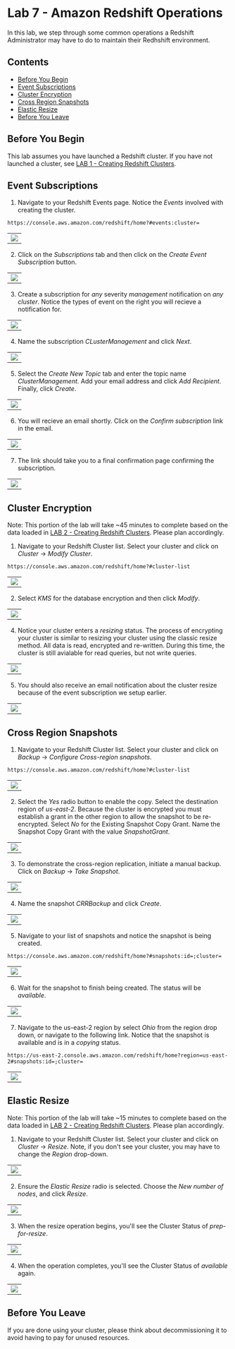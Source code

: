 # Lab 7 - Amazon Redshift Operations

In this lab, we step through some common operations a Redshift Administrator may have to do to maintain their Redhshift environment.

## Contents
* [Before You Begin](#before-you-begin)
* [Event Subscriptions](#event-subscriptions)
* [Cluster Encryption](#cluster-encryption)
* [Cross Region Snapshots](#cross-region-snapshots)
* [Elastic Resize](#elastic-resize)
* [Before You Leave](#before-you-leave)

## Before You Begin
This lab assumes you have launched a Redshift cluster.  If you have not launched a cluster, see [LAB 1 - Creating Redshift Clusters](../lab1/README.md).

## Event Subscriptions
1. Navigate to your Redshift Events page.  Notice the *Events* involved with creating the cluster.  
```
https://console.aws.amazon.com/redshift/home?#events:cluster=
``` 
<table><tr><td><img src=../images/Events.png></td></tr></table> 

2. Click on the *Subscriptions* tab and then click on the *Create Event Subscription* button.
<table><tr><td><img src=../images/CreateSubscription_0.png></td></tr></table> 

3. Create a subscription for *any* severity *management* notification on *any cluster*.   Notice the types of event on the right you will recieve a notification for.
<table><tr><td><img src=../images/CreateSubscription_1.png></td></tr></table>

4. Name the subscription *CLusterManagement* and click *Next*.
<table><tr><td><img src=../images/CreateSubscription_2.png></td></tr></table>

5. Select the *Create New Topic* tab and enter the topic name *ClusterManagement*.  Add your email address and click *Add Recipient*.  Finally, click *Create*.
<table><tr><td><img src=../images/CreateSubscription_3.png></td></tr></table>

6. You will recieve an email shortly.  Click on the *Confirm subscription* link in the email.
<table><tr><td><img src=../images/ConfirmSubscriptionEmail.png></td></tr></table>

7. The link should take you to a final confirmation page confirming the subscription.
<table><tr><td><img src=../images/SubscriptionConfirmed.png></td></tr></table>

## Cluster Encryption
Note: This portion of the lab will take ~45 minutes to complete based on the data loaded in [LAB 2 - Creating Redshift Clusters](../lab2/README.md).  Please plan accordingly.

1. Navigate to your Redshift Cluster list.  Select your cluster and click on *Cluster* -> *Modify Cluster*.
```
https://console.aws.amazon.com/redshift/home?#cluster-list
```
<table><tr><td><img src=../images/ModifyCluster.png></td></tr></table>

2. Select *KMS* for the database encryption and then click *Modify*.
<table><tr><td><img src=../images/EnableKMS.png></td></tr></table>

4. Notice your cluster enters a *resizing* status.  The process of encrypting your cluster is similar to resizing your cluster using the classic resize method.  All data is read, encrypted and re-written. During this time, the cluster is still avialable for read queries, but not write queries.
<table><tr><td><img src=../images/Resizing.png></td></tr></table>

5. You should also receive an email notification about the cluster resize because of the event subscription we setup earlier.
<table><tr><td><img src=../images/ResizeNotification.png></td></tr></table>

## Cross Region Snapshots
1. Navigate to your Redshift Cluster list.  Select your cluster and click on *Backup* -> *Configure Cross-region snapshots*.
```
https://console.aws.amazon.com/redshift/home?#cluster-list
```
<table><tr><td><img src=../images/ConfigureCRR_0.png></td></tr></table>

2. Select the *Yes* radio button to enable the copy.  Select the destination region of *us-east-2*.  Because the cluster is encrypted you must establish a grant in the other region to allow the snapshot to be re-encrypted.  Select *No* for the Existing Snapshot Copy Grant.  Name the Snapshot Copy Grant with the value *SnapshotGrant*.
<table><tr><td><img src=../images/ConfigureCRR_1.png></td></tr></table>

3. To demonstrate the cross-region replication, initiate a manual backup.  Click on *Backup* -> *Take Snapshot*.
<table><tr><td><img src=../images/Snapshot_0.png></td></tr></table>

4. Name the snapshot *CRRBackup* and click *Create*.
<table><tr><td><img src=../images/Snapshot_1.png></td></tr></table>

5. Navigate to your list of snapshots and notice the snapshot is being created. 
```
https://console.aws.amazon.com/redshift/home?#snapshots:id=;cluster=
```
<table><tr><td><img src=../images/Snapshot_2.png></td></tr></table>

6. Wait for the snapshot to finish being created.  The status will be *available*.
<table><tr><td><img src=../images/Snapshot_3.png></td></tr></table>

7. Navigate to the us-east-2 region by select *Ohio* from the region drop down, or navigate to the following link.  Notice that the snapshot is available and is in a *copying* status. 
```
https://us-east-2.console.aws.amazon.com/redshift/home?region=us-east-2#snapshots:id=;cluster=
```
<table><tr><td><img src=../images/Snapshot_4.png></td></tr></table>

## Elastic Resize
Note: This portion of the lab will take ~15 minutes to complete based on the data loaded in [LAB 2 - Creating Redshift Clusters](../lab2/README.md).  Please plan accordingly.
1. Navigate to your Redshift Cluster list.  Select your cluster and click on *Cluster* -> *Resize*.  Note, if you don't see your cluster, you may have to change the *Region* drop-down.
<table><tr><td><img src=../images/Resize_0.png></td></tr></table>

2. Ensure the *Elastic Resize* radio is selected.  Choose the *New number of nodes*, and click *Resize*.
<table><tr><td><img src=../images/Resize_1.png></td></tr></table>

3. When the resize operation begins, you'll see the Cluster Status of *prep-for-resize*.
<table><tr><td><img src=../images/Resize_2.png></td></tr></table>

4. When the operation completes, you'll see the Cluster Status of *available* again.
<table><tr><td><img src=../images/Resize_3.png></td></tr></table>

## Before You Leave
If you are done using your cluster, please think about decommissioning it to avoid having to pay for unused resources.

